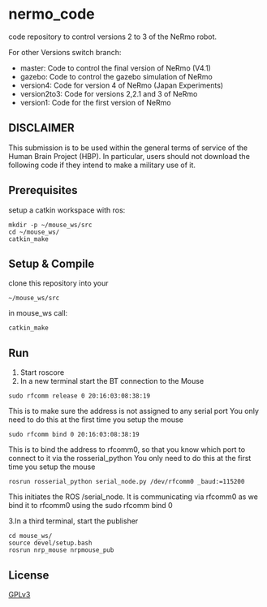 # nermo_code
code repository to control versions 2 to 3 of the NeRmo robot.

For other Versions switch branch:
* master: Code to control the final version of NeRmo (V4.1)
* gazebo: Code to control the gazebo simulation of NeRmo
* version4: Code for version 4 of NeRmo (Japan Experiments)
* version2to3: Code for versions 2,2.1 and 3 of NeRmo
* version1: Code for the first version of NeRmo

## DISCLAIMER

 This submission is to be used within the general terms of service of the Human Brain Project (HBP). In particular, users should not download the following code if they intend to make a military use of it.


## Prerequisites
setup a catkin workspace with ros:
```
mkdir -p ~/mouse_ws/src
cd ~/mouse_ws/
catkin_make
```

## Setup & Compile
clone this repository into your

```
~/mouse_ws/src
```

in mouse_ws call:

```
catkin_make
```

## Run
1. Start roscore
2. In a new terminal start the BT connection to the Mouse
```
sudo rfcomm release 0 20:16:03:08:38:19
```
This is to make sure the address is not assigned to any serial port
You only need to do this at the first time you setup the mouse
```
sudo rfcomm bind 0 20:16:03:08:38:19
```
This is to bind the address to rfcomm0, so that you know which port to connect to it via the
rosserial_python
You only need to do this at the first time you setup the mouse
```
rosrun rosserial_python serial_node.py /dev/rfcomm0 _baud:=115200
```
This initiates the ROS /serial_node. It is communicating via rfcomm0 as we bind it to rfcomm0 using
the sudo rfcomm bind 0

3.In a third terminal, start the publisher
```
cd mouse_ws/
source devel/setup.bash
rosrun nrp_mouse nrpmouse_pub
```


## License
[GPLv3](https://fsf.org/)